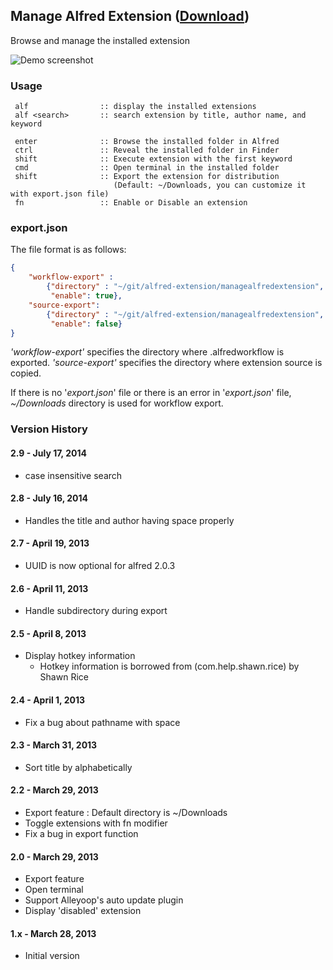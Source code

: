 ## Manage Alfred Extension ([Download](https://raw.github.com/jmjeong/alfred-extension/master/managealfredextension/ManageAlfredExtension.alfredworkflow))

Browse and manage the installed extension

![Demo screenshot](https://raw.github.com/jmjeong/alfred-extension/master/managealfredextension/screenshot.png)

###  Usage

```
 alf                :: display the installed extensions
 alf <search>       :: search extension by title, author name, and keyword

 enter              :: Browse the installed folder in Alfred
 ctrl               :: Reveal the installed folder in Finder
 shift              :: Execute extension with the first keyword
 cmd                :: Open terminal in the installed folder
 shift              :: Export the extension for distribution 
                       (Default: ~/Downloads, you can customize it with export.json file)
 fn                 :: Enable or Disable an extension
```

### export.json 

The file format is as follows:

```json
{
    "workflow-export" :
	    {"directory" : "~/git/alfred-extension/managealfredextension",
		 "enable": true},
    "source-export":
		{"directory" : "~/git/alfred-extension/managealfredextension",
		 "enable": false}
}
```

*'workflow-export'* specifies the directory where <extension>.alfredworkflow is exported.
*'source-export'* specifies the directory where extension source is copied.  

If there is no '*export.json*' file or there is an error in '*export.json*' file, 
*~/Downloads* directory is used for workflow export.


### Version History

#### 2.9 - July 17, 2014

- case insensitive search

#### 2.8 - July 16, 2014

- Handles the title and author having space properly

#### 2.7 - April 19, 2013

- UUID is now optional for alfred 2.0.3

#### 2.6 - April 11, 2013

- Handle subdirectory during export

#### 2.5 - April 8, 2013

- Display hotkey information 
  - Hotkey information is borrowed from (com.help.shawn.rice) by Shawn Rice

#### 2.4 - April 1, 2013

- Fix a bug about pathname with space

#### 2.3 - March 31, 2013

- Sort title by alphabetically

#### 2.2 - March 29, 2013

- Export feature : Default directory is ~/Downloads
- Toggle extensions with fn modifier
- Fix a bug in export function

#### 2.0 - March 29, 2013

- Export feature
- Open terminal 
- Support Alleyoop's auto update plugin
- Display 'disabled' extension

#### 1.x - March 28, 2013

- Initial version

 

